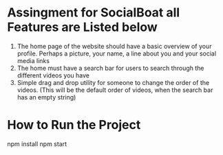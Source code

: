 
# Assingment for SocialBoat all Features are Listed below
1. The home page of the website should have a basic overview of your profile. Perhaps a picture, your name, a line about you and your social media links
2. The home must have a search bar for users to search through the different videos you have
3. Simple drag and drop utility for someone to change the order of the videos. (This will be the default order of videos, when the search bar has an empty string)

# How to Run the Project
npm install
npm start

